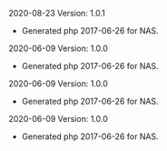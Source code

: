 2020-08-23 Version: 1.0.1
- Generated php 2017-06-26 for NAS.

2020-06-09 Version: 1.0.0
- Generated php 2017-06-26 for NAS.

2020-06-09 Version: 1.0.0
- Generated php 2017-06-26 for NAS.

2020-06-09 Version: 1.0.0
- Generated php 2017-06-26 for NAS.

